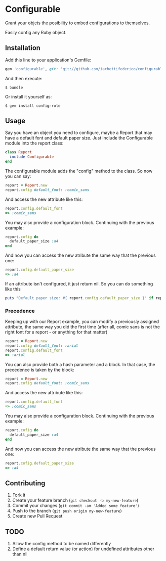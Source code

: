 # Configurable

Grant your objets the posibility to embed configurations to
themselves.

Easily config any Ruby object.

## Installation

Add this line to your application's Gemfile:
```ruby
gem 'configurable', git: 'git://github.com/iachettifederico/configurable.git'
```
And then execute:

    $ bundle

Or install it yourself as:

    $ gem install config-role

## Usage

Say you have an object you need to configure, maybe a Report that may
have a default font and default paper size. Just include the
Configurable module into the report class:

```ruby
class Report
  include Configurable
end
``` 
The configurable module adds the "config" method to the class. So now
you can say:

```ruby
report = Report.new
report.cofig default_font: :comic_sans
```
And access the new attribute like this:

```ruby
report.config.default_font
=> :comic_sans
```

You may also provide a configuration block. Continuing with the
previous example:

```ruby
report.cofig do
  default_paper_size :a4
end
```

And now you can access the new atribute the same way that the previous
one:

```ruby
report.cofig.default_paper_size
=> :a4
```

If an attribute isn't configured, it just return nil. So you can do
something like this

```ruby
puts "Default paper size: #{ report.config.default_paper_size }" if report.config.default_paper_size
```

### Precedence

Keeping up with our Report example, you can modify a previously
assigned attribute, the same way you did the first time (after all,
comic sans is not the right font for a report - or anything for that matter)

```ruby
report = Report.new
report.cofig default_font: :arial
report.config.default_font
=> :arial
```

You can also provide both a hash parameter and a block. In that case,
the precedence is taken by the block:

```ruby
report = Report.new
report.cofig default_font: :comic_sans
```
And access the new attribute like this:

```ruby
report.config.default_font
=> :comic_sans
```

You may also provide a configuration block. Continuing with the
previous example:

```ruby
report.cofig do
  default_paper_size :a4
end
```

And now you can access the new atribute the same way that the previous
one:

```ruby
report.cofig.default_paper_size
=> :a4
```

## Contributing

1. Fork it
2. Create your feature branch (`git checkout -b my-new-feature`)
3. Commit your changes (`git commit -am 'Added some feature'`)
4. Push to the branch (`git push origin my-new-feature`)
5. Create new Pull Request

## TODO

1. Allow the config method to be named differently
2. Define a default return value (or action) for undefined attributes
other than nil
